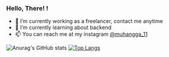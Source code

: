 ### Hello, There! !

- 🔭 I’m currently working as a freelancer, contact me anytime
- 🌱 I’m currently learning about backend
- 📫 You can reach me at my instagram [@muhangga_11](https://www.instagram.com/muhangga_11)

![Anurag's GitHub stats](https://github-readme-stats.vercel.app/api?username=muhangga&count_private=true&theme=cobalt) [![Top Langs](https://github-readme-stats.vercel.app/api/top-langs/?username=anuraghazra&langs_count=8&layout=compact&theme=cobalt)](https://github.com/anuraghazra/github-readme-stats)

<!--START_SECTION:waka-->

<!--END_SECTION:waka-->
